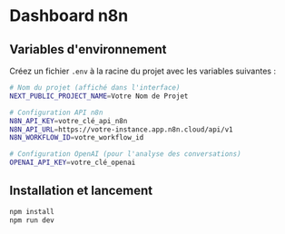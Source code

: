 # Dashboard n8n

## Variables d'environnement

Créez un fichier `.env` à la racine du projet avec les variables suivantes :

```bash
# Nom du projet (affiché dans l'interface)
NEXT_PUBLIC_PROJECT_NAME=Votre Nom de Projet

# Configuration API n8n
N8N_API_KEY=votre_clé_api_n8n
N8N_API_URL=https://votre-instance.app.n8n.cloud/api/v1
N8N_WORKFLOW_ID=votre_workflow_id

# Configuration OpenAI (pour l'analyse des conversations)
OPENAI_API_KEY=votre_clé_openai
```

## Installation et lancement

```bash
npm install
npm run dev
```